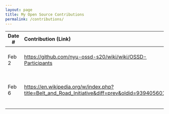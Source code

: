 ```yaml
---
layout: page
title: My Open Source Contributions
permalink: /contributions/
---
```


<!--
Type of the contribution should be "Wikipedia edit", "OpenStreet Map feature", "Documentation", "Course website", "Blog",
"Browse Add-on", etc.

The description should include a brief summary of what you did.

Replace the first row with your own contribution. 

-->





| Date #       | Contribution (Link)  | Type  | Description |
|---|:---|:---|:---|
| Feb 2   | https://github.com/nyu-ossd-s20/wiki/wiki/OSSD-Participants    | course wiki    |   alphabetically ordered student names    |
| Feb 6    | https://en.wikipedia.org/w/index.php?title=Belt_and_Road_Initiative&diff=prev&oldid=939405601    | Wikipedia page of Belt and Road Initiative    | Fixed repeated word typo    |
|     |     |     |      |
